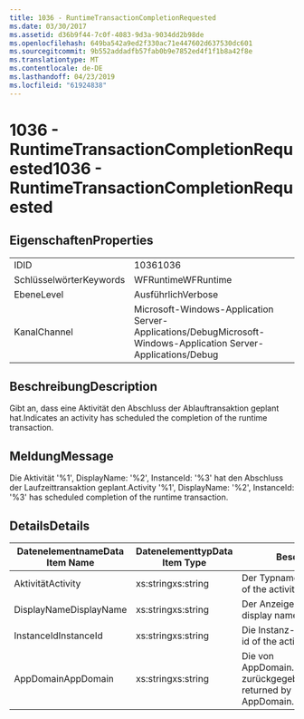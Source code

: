 ```yaml
---
title: 1036 - RuntimeTransactionCompletionRequested
ms.date: 03/30/2017
ms.assetid: d36b9f44-7c0f-4083-9d3a-9034dd2b98de
ms.openlocfilehash: 649ba542a9ed2f330ac71e447602d637530dc601
ms.sourcegitcommit: 9b552addadfb57fab0b9e7852ed4f1f1b8a42f8e
ms.translationtype: MT
ms.contentlocale: de-DE
ms.lasthandoff: 04/23/2019
ms.locfileid: "61924838"
---
```

# <a name="1036---runtimetransactioncompletionrequested"></a><span data-ttu-id="7fc4e-102">1036 - RuntimeTransactionCompletionRequested</span><span class="sxs-lookup"><span data-stu-id="7fc4e-102">1036 - RuntimeTransactionCompletionRequested</span></span>
## <a name="properties"></a><span data-ttu-id="7fc4e-103">Eigenschaften</span><span class="sxs-lookup"><span data-stu-id="7fc4e-103">Properties</span></span>  
  
|||  
|-|-|  
|<span data-ttu-id="7fc4e-104">ID</span><span class="sxs-lookup"><span data-stu-id="7fc4e-104">ID</span></span>|<span data-ttu-id="7fc4e-105">1036</span><span class="sxs-lookup"><span data-stu-id="7fc4e-105">1036</span></span>|  
|<span data-ttu-id="7fc4e-106">Schlüsselwörter</span><span class="sxs-lookup"><span data-stu-id="7fc4e-106">Keywords</span></span>|<span data-ttu-id="7fc4e-107">WFRuntime</span><span class="sxs-lookup"><span data-stu-id="7fc4e-107">WFRuntime</span></span>|  
|<span data-ttu-id="7fc4e-108">Ebene</span><span class="sxs-lookup"><span data-stu-id="7fc4e-108">Level</span></span>|<span data-ttu-id="7fc4e-109">Ausführlich</span><span class="sxs-lookup"><span data-stu-id="7fc4e-109">Verbose</span></span>|  
|<span data-ttu-id="7fc4e-110">Kanal</span><span class="sxs-lookup"><span data-stu-id="7fc4e-110">Channel</span></span>|<span data-ttu-id="7fc4e-111">Microsoft-Windows-Application Server-Applications/Debug</span><span class="sxs-lookup"><span data-stu-id="7fc4e-111">Microsoft-Windows-Application Server-Applications/Debug</span></span>|  
  
## <a name="description"></a><span data-ttu-id="7fc4e-112">Beschreibung</span><span class="sxs-lookup"><span data-stu-id="7fc4e-112">Description</span></span>  
 <span data-ttu-id="7fc4e-113">Gibt an, dass eine Aktivität den Abschluss der Ablauftransaktion geplant hat.</span><span class="sxs-lookup"><span data-stu-id="7fc4e-113">Indicates an activity has scheduled the completion of the runtime transaction.</span></span>  
  
## <a name="message"></a><span data-ttu-id="7fc4e-114">Meldung</span><span class="sxs-lookup"><span data-stu-id="7fc4e-114">Message</span></span>  
 <span data-ttu-id="7fc4e-115">Die Aktivität '%1', DisplayName: '%2', InstanceId: '%3' hat den Abschluss der Laufzeittransaktion geplant.</span><span class="sxs-lookup"><span data-stu-id="7fc4e-115">Activity '%1', DisplayName: '%2', InstanceId: '%3' has scheduled completion of the runtime transaction.</span></span>  
  
## <a name="details"></a><span data-ttu-id="7fc4e-116">Details</span><span class="sxs-lookup"><span data-stu-id="7fc4e-116">Details</span></span>  
  
|<span data-ttu-id="7fc4e-117">Datenelementname</span><span class="sxs-lookup"><span data-stu-id="7fc4e-117">Data Item Name</span></span>|<span data-ttu-id="7fc4e-118">Datenelementtyp</span><span class="sxs-lookup"><span data-stu-id="7fc4e-118">Data Item Type</span></span>|<span data-ttu-id="7fc4e-119">Beschreibung</span><span class="sxs-lookup"><span data-stu-id="7fc4e-119">Description</span></span>|  
|--------------------|--------------------|-----------------|  
|<span data-ttu-id="7fc4e-120">Aktivität</span><span class="sxs-lookup"><span data-stu-id="7fc4e-120">Activity</span></span>|<span data-ttu-id="7fc4e-121">xs:string</span><span class="sxs-lookup"><span data-stu-id="7fc4e-121">xs:string</span></span>|<span data-ttu-id="7fc4e-122">Der Typname der Aktivität.</span><span class="sxs-lookup"><span data-stu-id="7fc4e-122">The type name of the activity.</span></span>|  
|<span data-ttu-id="7fc4e-123">DisplayName</span><span class="sxs-lookup"><span data-stu-id="7fc4e-123">DisplayName</span></span>|<span data-ttu-id="7fc4e-124">xs:string</span><span class="sxs-lookup"><span data-stu-id="7fc4e-124">xs:string</span></span>|<span data-ttu-id="7fc4e-125">Der Anzeigename der Aktivität.</span><span class="sxs-lookup"><span data-stu-id="7fc4e-125">The display name of the activity.</span></span>|  
|<span data-ttu-id="7fc4e-126">InstanceId</span><span class="sxs-lookup"><span data-stu-id="7fc4e-126">InstanceId</span></span>|<span data-ttu-id="7fc4e-127">xs:string</span><span class="sxs-lookup"><span data-stu-id="7fc4e-127">xs:string</span></span>|<span data-ttu-id="7fc4e-128">Die Instanz-ID der Aktivität.</span><span class="sxs-lookup"><span data-stu-id="7fc4e-128">The instance id of the activity.</span></span>|  
|<span data-ttu-id="7fc4e-129">AppDomain</span><span class="sxs-lookup"><span data-stu-id="7fc4e-129">AppDomain</span></span>|<span data-ttu-id="7fc4e-130">xs:string</span><span class="sxs-lookup"><span data-stu-id="7fc4e-130">xs:string</span></span>|<span data-ttu-id="7fc4e-131">Die von AppDomain.CurrentDomain.FriendlyName zurückgegebene Zeichenfolge.</span><span class="sxs-lookup"><span data-stu-id="7fc4e-131">The string returned by AppDomain.CurrentDomain.FriendlyName.</span></span>|
